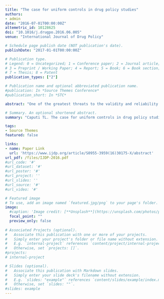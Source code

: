 ```yaml
---
title: "The case for uniform controls in drug policy studies"
authors:
- admin
date: "2016-07-01T00:00:00Z"
altemetric_id: 10128625
doi: "10.1016/j.drugpo.2016.06.005"
venue: "International Journal of Drug Policy"

# Schedule page publish date (NOT publication's date). 
publishDate: "2017-01-01T00:00:00Z"

# Publication type.
# Legend: 0 = Uncategorized; 1 = Conference paper; 2 = Journal article;
# 3 = Preprint / Working Paper; 4 = Report; 5 = Book; 6 = Book section;
# 7 = Thesis; 8 = Patent 
publication_types: ["2"]

# Publication name and optional abbreviated publication name. 
#publication: In *Source Themes Conference*
#publication_short: In *STC*

abstract: "One of the greatest threats to the validity and reliability of drug policy research studies is the selective inclusion of controls. Policies are not formulated in a vacuum, and the inclusion of a rich, comprehensive array of demographic controls reduces the possibility that a correlation in the data is better explained by endogenous factors than the studied independent variable. Whether intentional or not, exclusion (or inclusion) of controls can make spurious relationships appear significant (or vice versa).This issue is important in studies of drug policy as demographics contribute significantly to usage rates and attitudes (Kandel, Chen,Warner, Kessler, & Grant, 1997)."

# Summary. An optional shortened abstract.
summary: "Caputi TL. The case for uniform controls in drug policy studies. International Journal of Drug Policy. 2016 Jul 1;33:102-4."

tags:
- Source Themes
featured: false

links:
- name: Paper Link
  url: 'https://www.ijdp.org/article/S0955-3959(16)30175-X/abstract'
url_pdf: /files/IJDP-2016.pdf
#url_code: '#'
#url_dataset: '#'
#url_poster: '#'
#url_project: ''
#url_slides: ''
#url_source: '#'
#url_video: '#'

# Featured image
# To use, add an image named `featured.jpg/png` to your page's folder. 
image:
  #caption: 'Image credit: [**Unsplash**](https://unsplash.com/photos/pLCdAaMFLTE)'
  focal_point: ""
  preview_only: false
 
# Associated Projects (optional).
#   Associate this publication with one or more of your projects.
#   Simply enter your project's folder or file name without extension.
#   E.g. `internal-project` references `content/project/internal-project/index.md`.
#   Otherwise, set `projects: []`.
#projects:
# internal-project

# Slides (optional).
#   Associate this publication with Markdown slides.
#   Simply enter your slide deck's filename without extension.
#   E.g. `slides: "example"` references `content/slides/example/index.md`.
#   Otherwise, set `slides: ""`.
#slides: example
---
```


